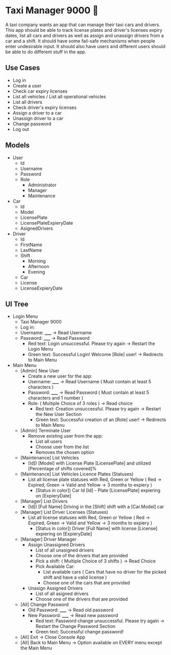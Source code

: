 # Taxi Manager 9000 🚕

A taxi company wants an app that can manage their taxi cars and drivers. This app should be able to track license plates and driver's licenses expiry dates, list all cars and drivers as well as assign and unassign drivers from a car and a shift. It should have some fail-safe mechanisms when people enter undesirable input. It should also have users and different users should be able to do different stuff in the app.

## Use Cases

- Log in
- Create a user
- Check car expiry licenses
- List all vehicles / List all operational vehicles
- List all drivers
- Check driver's expiry licenses
- Assign a driver to a car
- Unassign driver to a car
- Change password
- Log out

## Models

- User
  - Id
  - Username
  - Password
  - Role
    - Administrator
    - Manager
    - Maintenance
- Car
  - Id
  - Model
  - LicensePlate
  - LicensePlateExpieryDate
  - AsignedDrivers
- Driver
  - Id
  - FirstName
  - LastName
  - Shift
    - Morning
    - Afternoon
    - Evening
  - Car
  - License
  - LicenseExpieryDate

## UI Tree

- Login Menu
  - Taxi Manager 9000
  - Log in:
  - Username: **\_\_\_** -> Read Username
  - Password: **\_\_\_** -> Read Password
    - Red text: Login unsuccessful. Please try again -> Restart the Login Menu
    - Green text: Successful Login! Welcome [Role] user! -> Redirects to Main Menu
- Main Menu
  - [Admin] New User
    - Create a new user for the app:
    - Username: **\_\_\_** -> Read Username ( Must contain at least 5 characters )
    - Password: **\_\_\_** -> Read Password ( Must contain at least 5 characters and 1 number )
    - Role: ( Multiple Choice of 3 roles ) -> Read choice
      - Red text: Creation unsuccessful. Please try again -> Restart the New User Section
      - Green text: Successful creation of an [Role] user! -> Redirects to Main Menu
  - [Admin] Terminate User
    - Remove existing user from the app:
      - List all users
      - Choose user from the list
      - Removes the chosen option
  - [Maintenance] List Vehicles
    - [Id]) [Model] with License Plate [LicensePlate] and utilized [Percentage of shifts covered]%
  - [Maintenance] List Vehicles Licence Plates (Statuses)
    - List all license plate statuses with Red, Green or Yellow ( Red -> Expired, Green -> Valid and Yellow -> 3 months to expiery )
      - [Status in color]) Car Id [Id] - Plate [LicensePlate] expiering on [ExpieryDate]
  - [Manager] List Drivers
    - [Id]) [Full Name] Driving in the [Shift] shift with a [Car.Model] car
  - [Manager] List Driver Licenses (Statuses)
    - List all license statuses with Red, Green or Yellow ( Red -> Expired, Green -> Valid and Yellow -> 3 months to expiery )
      - [Status in color]) Driver [Full Name] with license [License] expiering on [ExpieryDate]
  - [Manager] Driver Manager
    - Assign Unassigned Drivers
      - List of all unasigned drivers
      - Choose one of the drivers that are provided
      - Pick a shift: ( Multiple Choice of 3 shifts ) -> Read Choice
      - Pick Available Car:
        - List available cars ( Cars that have no driver for the picked shift and have a valid license )
        - Choose one of the cars that are provided
    - Unasign Assigned Drivers
      - List of all asigned drivers
      - Choose one of the drivers that are provided
  - [All] Change Password
    - Old Password: **\_\_\_** -> Read old password
    - New Password: **\_\_\_** -> Read new password
      - Red text: Password change unsuccessful. Please try again -> Restart the Change Password Section
      - Green text: Successful change password!
  - [All] Exit -> Close Console App
  - [All] Back to Main Menu -> Option available on EVERY menu except the Main Menu

